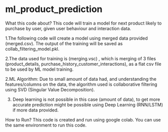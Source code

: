 # ml_product_prediction

What this code about?
This code will train a model for next product likely to purchase by user, given user behaviour and interaction data.
 
1.The following code will create a model using merged data provided (merged.csv). The output of the training will be saved as collab_filtering_model.pkl.

2.The data used for training is (merging.vsc) , which is  merging of 3 files (product_details, purchase_history_customer_interactions), as a flat csv file to be used by ML model training.

2.ML Algorithm: Due to small amount of data had, and understanding the features/columns on the data, the algorithm used is collaborative filtering using SVD (Singular Value Decomposition).

3. Deep learning is not possible in this case (amount of data), to get more accurate prediction might be possible using Deep Learning (RNN/LSTM) if more data provided.

How to Run?
This code is created and run using google colab. You can use the same environment to run this code.




